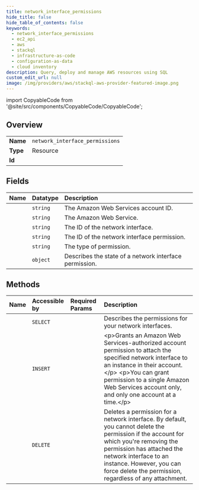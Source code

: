 ```yaml
---
title: network_interface_permissions
hide_title: false
hide_table_of_contents: false
keywords:
  - network_interface_permissions
  - ec2_api
  - aws    
  - stackql
  - infrastructure-as-code
  - configuration-as-data
  - cloud inventory
description: Query, deploy and manage AWS resources using SQL
custom_edit_url: null
image: /img/providers/aws/stackql-aws-provider-featured-image.png
---
```


import CopyableCode from '@site/src/components/CopyableCode/CopyableCode';




## Overview
<table><tbody>
<tr><td><b>Name</b></td><td><code>network_interface_permissions</code></td></tr>
<tr><td><b>Type</b></td><td>Resource</td></tr>
<tr><td><b>Id</b></td><td><CopyableCode code="aws.ec2_api.network_interface_permissions" /></td></tr>
</tbody></table>

## Fields
| Name | Datatype | Description |
|:-----|:---------|:------------|
| <CopyableCode code="awsAccountId" /> | `string` | The Amazon Web Services account ID. |
| <CopyableCode code="awsService" /> | `string` | The Amazon Web Service. |
| <CopyableCode code="networkInterfaceId" /> | `string` | The ID of the network interface. |
| <CopyableCode code="networkInterfacePermissionId" /> | `string` | The ID of the network interface permission. |
| <CopyableCode code="permission" /> | `string` | The type of permission. |
| <CopyableCode code="permissionState" /> | `object` | Describes the state of a network interface permission. |
## Methods
| Name | Accessible by | Required Params | Description |
|:-----|:--------------|:----------------|:------------|
| <CopyableCode code="network_interface_permissions_Describe" /> | `SELECT` | <CopyableCode code="region" /> | Describes the permissions for your network interfaces.  |
| <CopyableCode code="network_interface_permission_Create" /> | `INSERT` | <CopyableCode code="NetworkInterfaceId, Permission, region" /> | &lt;p&gt;Grants an Amazon Web Services-authorized account permission to attach the specified network interface to an instance in their account.&lt;/p&gt; &lt;p&gt;You can grant permission to a single Amazon Web Services account only, and only one account at a time.&lt;/p&gt; |
| <CopyableCode code="network_interface_permission_Delete" /> | `DELETE` | <CopyableCode code="NetworkInterfacePermissionId, region" /> | Deletes a permission for a network interface. By default, you cannot delete the permission if the account for which you're removing the permission has attached the network interface to an instance. However, you can force delete the permission, regardless of any attachment. |
